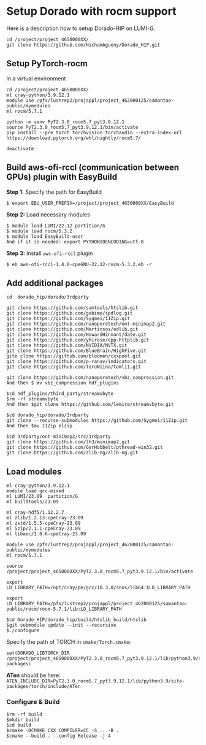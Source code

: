 # Setup Dorado with rocm support

Here is a description how to setup Dorado-HIP on LUMI-G.

```
cd /project/project_4650000XX/
git clone https://github.com/HichamAgueny/Dorado_HIP.git
```

## Setup PyTorch-rocm

In a virtual environment 
```
cd /project/project_4650000XX/
ml cray-python/3.9.12.1
module use /pfs/lustrep2/projappl/project_462000125/samantao-public/mymodules
ml rocm/5.7.1

python -m venv PyT2.3.0_rocm5.7_pyt3.9.12.1
source PyT2.3.0_rocm5.7_pyt3.9.12.1/bin/activate
pip install --pre torch torchvision torchaudio --extra-index-url https://download.pytorch.org/whl/nightly/rocm5.7/

deactivate
```

## Build aws-ofi-rccl (communication between GPUs) plugin with EasyBuild

**Step 1:** Specify the path for EasyBuild
```
$ export EBU_USER_PREFIX=/project/project_4650000XX/EasyBuild
```

**Step 2:** Load necessary modules
```
$ module load LUMI/22.12 partition/G
$ module load rocm/5.3.2
$ module load EasyBuild-user
And if it is needed: export PYTHONIOENCODING=utf-8
```

**Step 3:** Install `aws-ofi-rccl` plugin
```
$ eb aws-ofi-rccl-1.4.0-cpeGNU-22.12-rocm-5.3.2.eb -r
```

## Add additional packages

```
cd  dorado_hip/dorado/3rdparty

git clone https://github.com/samtools/htslib.git
git clone https://github.com/gabime/spdlog.git
git clone https://github.com/Sygmei/11Zip.git
git clone https://github.com/nanoporetech/ont-minimap2.git
git clone https://github.com/Martinsos/edlib.git
git clone https://github.com/HowardHinnant/date.git
git clone https://github.com/yhirose/cpp-httplib.git
git clone https://github.com/NVIDIA/NVTX.git
git clone https://github.com/BlueBrain/HighFive.git
gite clone https://github.com/bloomen/cxxpool.git
git clone https://github.com/p-ranav/indicators.git
git clone https://github.com/ToruNiina/toml11.git

git clone https://github.com/nanoporetech/vbz_compression.git
And then $ mv vbz_compression hdf_plugins

$cd hdf_plugins/third_party/streamvbyte
$rm -rf streamvbyte
And then $git clone https://github.com/lemire/streamvbyte.git

$cd dorado_hip/dorado/3rdparty
git clone --recurse-submodules https://github.com/Sygmei/11Zip.git
And then $mv 11Zip elzip

$cd 3rdparty/ont-minimap2/src/3rdparty
git clone https://github.com/lh3/minimap2.git
git clone https://github.com/GerHobbelt/pthread-win32.git
git clone https://github.com/zlib-ng/zlib-ng.git
```

## Load modules
```
ml cray-python/3.9.12.1
module load gcc-mixed
ml LUMI/23.09  partition/G
ml buildtools/23.09
```
```
ml cray-hdf5/1.12.2.7
ml zlib/1.2.13-cpeCray-23.09
ml zstd/1.5.5-cpeCray-23.09
ml Szip/2.1.1-cpeCray-23.09
ml libaec/1.0.6-cpeCray-23.09
```

```
module use /pfs/lustrep2/projappl/project_462000125/samantao-public/mymodules
ml rocm/5.7.1
```
```
source /project/project_4650000XX/PyT2.3.0_rocm5.7_pyt3.9.12.1/bin/activate
```
```
export LD_LIBRARY_PATH=/opt/cray/pe/gcc/10.3.0/snos/lib64:$LD_LIBRARY_PATH

export LD_LIBRARY_PATH=/pfs/lustrep2/projappl/project_462000125/samantao-public/rocm/rocm-5.7.1/lib:LD_LIBRARY_PATH
```

```
$cd Dorado_HIP/dorado_hip/build/htslib_build/htslib
$git submodule update --init --recursive
$./configure
```

Specify the path of TORCH in `cmake/Torch.cmake`: 
```
set(DORADO_LIBTORCH_DIR /project/project_4650000XX/PyT2.3.0_rocm5.7_pyt3.9.12.1/lib/python3.9/site-packages)
```
**ATen** should be here: `ATEN_INCLUDE_DIR=PyT2.3.0_rocm5.7_pyt3.9.12.1/lib/python3.9/site-packages/torch/include/ATen`

### Configure & Build
```
$rm -rf build
$mkdir build
$cd build
$cmake -DCMAKE_CXX_COMPILER=CC -S .. -B .
$cmake --build . --config Release -j 4
```
